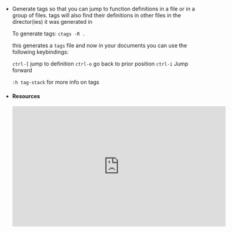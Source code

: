 -
  Generate tags so that you can jump to function definitions
  in a file or in a group of files. tags will also find their
  definitions in other files in the director(ies) it was generated in
  
  To generate tags: `ctags -R .`
  
  this generates a `tags` file and now in your documents you can use
  the following keybindings:
  
  `ctrl-]` jump to definition
  `ctrl-o` go back to prior position
  `ctrl-i` Jump forward
  
  `:h tag-stack` for more info on tags
- #### Resources
  
  <iframe width="560" height="315" src="https://www.youtube.com/embed/4f3AENLrdYo" frameborder="0" allow="accelerometer; autoplay; encrypted-media; gyroscope; picture-in-picture" allowfullscreen></iframe>